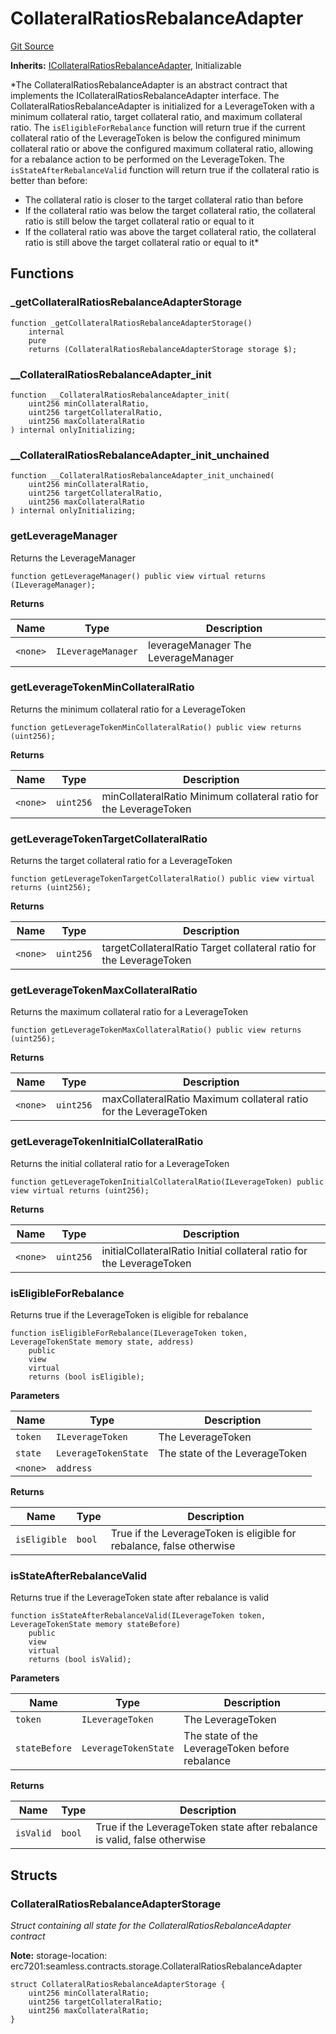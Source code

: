 # CollateralRatiosRebalanceAdapter
[Git Source](https://github.com/seamless-protocol/ilm-v2/blob/c66c8e188b984325bffdd199b88ca303e9f58b11/src/rebalance/CollateralRatiosRebalanceAdapter.sol)

**Inherits:**
[ICollateralRatiosRebalanceAdapter](/src/interfaces/ICollateralRatiosRebalanceAdapter.sol/interface.ICollateralRatiosRebalanceAdapter.md), Initializable

*The CollateralRatiosRebalanceAdapter is an abstract contract that implements the ICollateralRatiosRebalanceAdapter interface.
The CollateralRatiosRebalanceAdapter is initialized for a LeverageToken with a minimum collateral ratio, target collateral ratio, and maximum collateral ratio.
The `isEligibleForRebalance` function will return true if the current collateral ratio of the LeverageToken is below the configured
minimum collateral ratio or above the configured maximum collateral ratio, allowing for a rebalance action to be performed on the LeverageToken.
The `isStateAfterRebalanceValid` function will return true if the collateral ratio is better than before:
- The collateral ratio is closer to the target collateral ratio than before
- If the collateral ratio was below the target collateral ratio, the collateral ratio is still below the target collateral ratio or equal to it
- If the collateral ratio was above the target collateral ratio, the collateral ratio is still above the target collateral ratio or equal to it*


## Functions
### _getCollateralRatiosRebalanceAdapterStorage


```solidity
function _getCollateralRatiosRebalanceAdapterStorage()
    internal
    pure
    returns (CollateralRatiosRebalanceAdapterStorage storage $);
```

### __CollateralRatiosRebalanceAdapter_init


```solidity
function __CollateralRatiosRebalanceAdapter_init(
    uint256 minCollateralRatio,
    uint256 targetCollateralRatio,
    uint256 maxCollateralRatio
) internal onlyInitializing;
```

### __CollateralRatiosRebalanceAdapter_init_unchained


```solidity
function __CollateralRatiosRebalanceAdapter_init_unchained(
    uint256 minCollateralRatio,
    uint256 targetCollateralRatio,
    uint256 maxCollateralRatio
) internal onlyInitializing;
```

### getLeverageManager

Returns the LeverageManager


```solidity
function getLeverageManager() public view virtual returns (ILeverageManager);
```
**Returns**

|Name|Type|Description|
|----|----|-----------|
|`<none>`|`ILeverageManager`|leverageManager The LeverageManager|


### getLeverageTokenMinCollateralRatio

Returns the minimum collateral ratio for a LeverageToken


```solidity
function getLeverageTokenMinCollateralRatio() public view returns (uint256);
```
**Returns**

|Name|Type|Description|
|----|----|-----------|
|`<none>`|`uint256`|minCollateralRatio Minimum collateral ratio for the LeverageToken|


### getLeverageTokenTargetCollateralRatio

Returns the target collateral ratio for a LeverageToken


```solidity
function getLeverageTokenTargetCollateralRatio() public view virtual returns (uint256);
```
**Returns**

|Name|Type|Description|
|----|----|-----------|
|`<none>`|`uint256`|targetCollateralRatio Target collateral ratio for the LeverageToken|


### getLeverageTokenMaxCollateralRatio

Returns the maximum collateral ratio for a LeverageToken


```solidity
function getLeverageTokenMaxCollateralRatio() public view returns (uint256);
```
**Returns**

|Name|Type|Description|
|----|----|-----------|
|`<none>`|`uint256`|maxCollateralRatio Maximum collateral ratio for the LeverageToken|


### getLeverageTokenInitialCollateralRatio

Returns the initial collateral ratio for a LeverageToken


```solidity
function getLeverageTokenInitialCollateralRatio(ILeverageToken) public view virtual returns (uint256);
```
**Returns**

|Name|Type|Description|
|----|----|-----------|
|`<none>`|`uint256`|initialCollateralRatio Initial collateral ratio for the LeverageToken|


### isEligibleForRebalance

Returns true if the LeverageToken is eligible for rebalance


```solidity
function isEligibleForRebalance(ILeverageToken token, LeverageTokenState memory state, address)
    public
    view
    virtual
    returns (bool isEligible);
```
**Parameters**

|Name|Type|Description|
|----|----|-----------|
|`token`|`ILeverageToken`|The LeverageToken|
|`state`|`LeverageTokenState`|The state of the LeverageToken|
|`<none>`|`address`||

**Returns**

|Name|Type|Description|
|----|----|-----------|
|`isEligible`|`bool`|True if the LeverageToken is eligible for rebalance, false otherwise|


### isStateAfterRebalanceValid

Returns true if the LeverageToken state after rebalance is valid


```solidity
function isStateAfterRebalanceValid(ILeverageToken token, LeverageTokenState memory stateBefore)
    public
    view
    virtual
    returns (bool isValid);
```
**Parameters**

|Name|Type|Description|
|----|----|-----------|
|`token`|`ILeverageToken`|The LeverageToken|
|`stateBefore`|`LeverageTokenState`|The state of the LeverageToken before rebalance|

**Returns**

|Name|Type|Description|
|----|----|-----------|
|`isValid`|`bool`|True if the LeverageToken state after rebalance is valid, false otherwise|


## Structs
### CollateralRatiosRebalanceAdapterStorage
*Struct containing all state for the CollateralRatiosRebalanceAdapter contract*

**Note:**
storage-location: erc7201:seamless.contracts.storage.CollateralRatiosRebalanceAdapter


```solidity
struct CollateralRatiosRebalanceAdapterStorage {
    uint256 minCollateralRatio;
    uint256 targetCollateralRatio;
    uint256 maxCollateralRatio;
}
```

